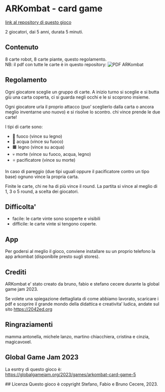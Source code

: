 # ARKombat - card game
[link al repository di questo gioco](https://github.com/2042ed/JAM.ARKombat)

2 giocatori, dai 5 anni, durata 5 minuti.

## Contenuto
8 carte robot, 8 carte piante, questo regolamento.  
NB: il pdf con tutte le carte è in questo repository: ![PDF ARKombat](./ARKombat-cards-pdf)

## Regolamento
Ogni giocatore sceglie un gruppo di carte.
A inizio turno si sceglie e si butta giù una carta coperta, ci si guarda negli occhi e le si scoprono insieme.

Ogni giocatore urla il proprio attacco (puo’ sceglierlo dalla carta o ancora meglio inventarne uno nuovo) e si risolve lo scontro. chi vince prende le due carte!

I tipi di carte sono:

- 🔺 fuoco (vince su legno)
- 🔵 acqua (vince su fuoco)
- 🟫 legno (vince su acqua)
- 💀 morte (vince su fuoco, acqua, legno)
- ⭐️ pacificatore (vince su morte)

In caso di pareggio (due tipi uguali oppure il pacificatore contro un tipo base) ognuno vince la propria carta.

Finite le carte, chi ne ha di più vince il round.
La partita si vince al meglio di 1, 3 o 5 round, a scelta dei giocatori.

## Difficolta'

- facile: le carte vinte sono scoperte e visibili
- difficile: le carte vinte si tengono coperte.

## App
Per godersi al meglio il gioco, conviene installare su un proprio telefono la app arkombat (disponibile presto sugli stores).

## Crediti
ARKombat e’ stato creato da bruno, fabio e stefano cecere durante la global game jam 2023.

Se volete una spiegazione dettagliata di come abbiamo lavorato, scaricare i pdf e scoprire il grande mondo della didattica e creativita’ ludica, andate sul sito <https://2042ed.org>

## Ringraziamenti
mamma antonella, michele lanzo, martino chiacchiera, cristina e cinzia, magicavoxel.

## Global Game Jam 2023
La esntry di questo gioco è: <https://globalgamejam.org/2023/games/arkombat-card-game-5>

## Licenza
Questo gioco è copyright Stefano, Fabio e Bruno Cecere, 2023.
